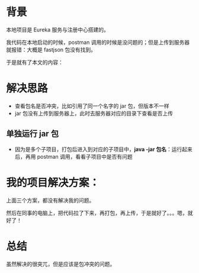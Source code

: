 # 背景

本地项目是 Eureka 服务与注册中心搭建的。

我代码在本地启动的时候，postman 调用的时候是没问题的；但是上传到服务器就报错：大概是 fastjson 包没有找到。

于是就有了本文的内容：

# 解决思路

+ 查看包名是否冲突，比如引用了同一个名字的 jar 包，但版本不一样
+ jar 包没有上传到服务器上，此时去服务器对应的目录下查看是否上传

## 单独运行 jar 包

+ 因为是多个子项目，打包后进入到对应的子项目中，**java -jar 包名**：运行起来后，再用 postman 调用，看看子项目中是否有问题

# 我的项目解决方案：

上面三个方案，都没有解决我的问题。

然后在同事的电脑上，把代码拉了下来，再打包，再上传，于是就好了。。。嗯，就好了！

# 总结

虽然解决的很突兀，但是应该是包冲突的问题。